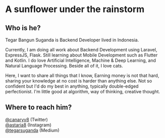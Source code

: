 <!--
**suganda8/suganda8** is a ✨ _special_ ✨ repository because its `README.md` (this file) appears on your GitHub profile.

Here are some ideas to get you started:

- 🔭 I’m currently working on ...
- 🌱 I’m currently learning ...
- 👯 I’m looking to collaborate on ...
- 🤔 I’m looking for help with ...
- 💬 Ask me about ...
- 📫 How to reach me: ...
- 😄 Pronouns: ...
- ⚡ Fun fact: ...
-->

A sunflower under the rainstorm
====
Who is he?
------
Tegar Bangun Suganda is Backend Developer lived in Indonesia.

Currently, I am doing all work about Backend Development using Laravel, ExpressJS, Flask. Still learning about Mobile Development such as Flutter and Kotlin. I do love Artificial Intelligence, Machine & Deep Learning, and Natural Language Processing. Beside all of it, I love cats.

Here, I want to share all things that I know, Earning money is not that hard, sharing your knowledge at no cost is harder than anything else. Not so confident but I'd do my best in anything, typically double-edged perfectionist. I'm little good at algorithm, way of thinking, creative thought.

<!-- ![](static/image.png) -->

Where to reach him?
------
[@canaryv8][1] (Twitter)\
[@astaria8][2] (Instagram)\
[@tegarsuganda][3] (Medium)

[1]: https://twitter.com/canaryv8
[2]: https://www.instagram.com/astaria8/
[3]: https://medium.com/@tegarsuganda
